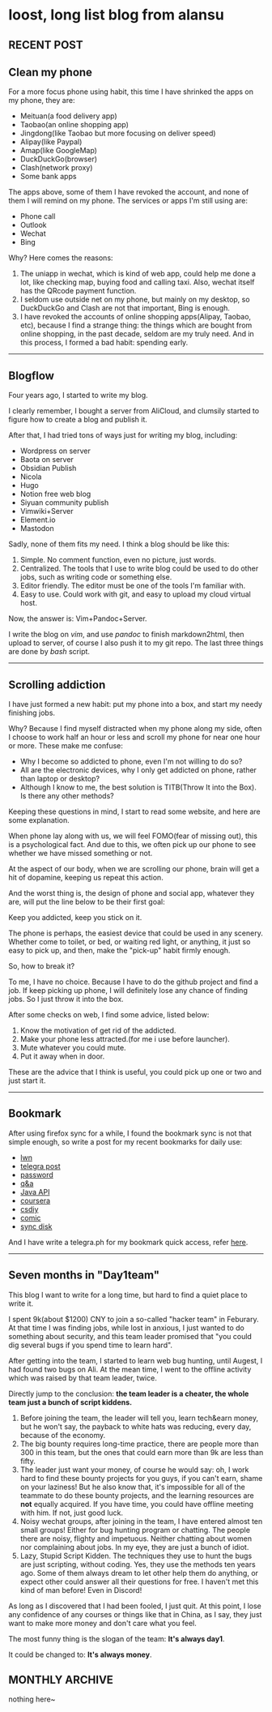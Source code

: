 # loost, long list blog from alansu

## RECENT POST

## Clean my phone

For a more focus phone using habit, this time I have shrinked the apps on my phone, they are:

- Meituan(a food delivery app)
- Taobao(an online shopping app)
- Jingdong(like Taobao but more focusing on deliver speed)
- Alipay(like Paypal)
- Amap(like GoogleMap)
- DuckDuckGo(browser)
- Clash(network proxy)
- Some bank apps

The apps above, some of them I have revoked the account, and none of them I will remind on my phone. The services or apps I\'m still using are:

- Phone call
- Outlook
- Wechat
- Bing

Why? Here comes the reasons:

1. The uniapp in wechat, which is kind of web app, could help me done a lot, like checking map, buying food and calling taxi. Also, wechat itself has the QRcode payment function.
2. I seldom use outside net on my phone, but mainly on my desktop, so DuckDuckGo and Clash are not that important, Bing is enough.
3. I have revoked the accounts of online shopping apps(Alipay, Taobao, etc), because I find a strange thing: the things which are bought from online shopping, in the past decade, seldom are my truly need. And in this process, I formed a bad habit: spending early.

---

## Blogflow

Four years ago, I started to write my blog.

I clearly remember, I bought a server from AliCloud, and clumsily started to figure how to create a blog and publish it.

After that, I had tried tons of ways just for writing my blog, including:

- Wordpress on server
- Baota on server
- Obsidian Publish
- Nicola
- Hugo
- Notion free web blog
- Siyuan community publish
- Vimwiki+Server
- Element.io
- Mastodon

Sadly, none of them fits my need. I think a blog should be like this:

1. Simple. No comment function, even no picture, just words.
2. Centralized. The tools that I use to write blog could be used to do other jobs, such as writing code or something else.
3. Editor friendly. The editor must be one of the tools I\'m familiar with.
4. Easy to use. Could work with git, and easy to upload my cloud virtual host.

Now, the answer is: Vim+Pandoc+Server.

I write the blog on *vim*, and use *pandoc* to finish markdown2html, then upload to server, of course I also push it to my git repo. The last three things are done by *bash* script.

---

## Scrolling addiction

I have just formed a new habit: put my phone into a box, and start my needy finishing jobs.

Why? Because I find myself distracted when my phone along my side, often I choose to work half an hour or less and scroll my phone for near one hour or more. These make me confuse:

- Why I become so addicted to phone, even I\'m not willing to do so?
- All are the electronic devices, why I only get addicted on phone, rather than laptop or desktop?
- Although I know to me, the best solution is TITB(Throw It into the Box). Is there any other methods?

Keeping these questions in mind, I start to read some website, and here are some explanation.

When phone lay along with us, we will feel FOMO(fear of missing out), this is a psychological fact. And due to this, we often pick up our phone to see whether we have missed something or not.

At the aspect of our body, when we are scrolling our phone, brain will get a hit of dopamine, keeping us repeat this action.

And the worst thing is, the design of phone and social app, whatever they are, will put the line below to be their first goal:

Keep you addicted, keep you stick on it.

The phone is perhaps, the easiest device that could be used in any scenery. Whether come to toilet, or bed, or waiting red light, or anything, it just so easy to pick up, and then, make the \"pick-up\" habit firmly enough.

So, how to break it?

To me, I have no choice. Because I have to do the github project and find a job. If keep picking up phone, I will definitely lose any chance of finding jobs. So I just throw it into the box.

After some checks on web, I find some advice, listed below:

1. Know the motivation of get rid of the addicted.
2. Make your phone less attracted.(for me i use before launcher).
3. Mute whatever you could mute.
4. Put it away when in door.

These are the advice that I think is useful, you could pick up one or two and just start it.

---

## Bookmark

After using firefox sync for a while, I found the bookmark sync is not that simple enough, so write a post for my recent bookmarks for daily use:

- [lwn](https://lwn.net/)
- [telegra post](https://telegra.ph/)
- [password](https://spectre.pw/)
- [q&a](https://stackoverflow.com/)
- [Java API](https://docs.oracle.com/javase/6/docs/api/)
- [coursera](https://www.coursera.org/programs/sobma?authProvider=bancolombia)
- [csdiy](https://csdiy.wiki/)
- [comic](https://xkcd.com/571/)
- [sync disk](https://www.tarsnap.com/index.html)

And I have write a telegra.ph for my bookmark quick access, refer [here](https://telegra.ph/bookmark-11-21-4).

---

## Seven months in \"Day1team\"

This blog I want to write for a long time, but hard to find a quiet place to write it.

I spent 9k(about $1200) CNY to join a so-called \"hacker team\" in Feburary. At that time I was finding jobs, while lost in anxious, I just wanted to do something about security, and this team leader promised that \"you could dig several bugs if you spend time to learn hard\".

After getting into the team, I started to learn web bug hunting, until Augest, I had found two bugs on Ali. At the mean time, I went to the offline activity which was raised by that team leader, twice.

Directly jump to the conclusion: **the team leader is a cheater, the whole team just a bunch of script kiddens.**

1. Before joining the team, the leader will tell you, learn tech&earn money, but he won't say, the payback to white hats was reducing, every day, because of the economy.
2. The big bounty requires long-time practice, there are people more than 300 in this team, but the ones that could earn more than 9k are less than fifty.
3. The leader just want your money, of course he would say: oh, I work hard to find these bounty projects for you guys, if you can't earn, shame on your laziness! But he also know that, it\'s impossible for all of the teammate to do these bounty projects, and the learning resources are **not** equally acquired. If you have time, you could have offline meeting with him. If not, just good luck.
4. Noisy wechat groups, after joining in the team, I have entered almost ten small groups! Either for bug hunting program or chatting. The people there are noisy, flighty and impetuous. Neither chatting about women nor complaining about jobs. In my eye, they are just a bunch of idiot.
5. Lazy, Stupid Script Kidden. The techniques they use to hunt the bugs are just scripting, without coding. Yes, they use the methods ten years ago. Some of them always dream to let other help them do anything, or expect other could answer all their questions for free. I haven't met this kind of man before! Even in Discord!

As long as I discovered that I had been fooled, I just quit. At this point, I lose any confidence of any courses or things like that in China, as I say, they just want to make more money and don't care what you feel.

The most funny thing is the slogan of the team: **It\'s always day1**.

It could be changed to: **It\'s always money**.

## MONTHLY ARCHIVE

nothing here~
